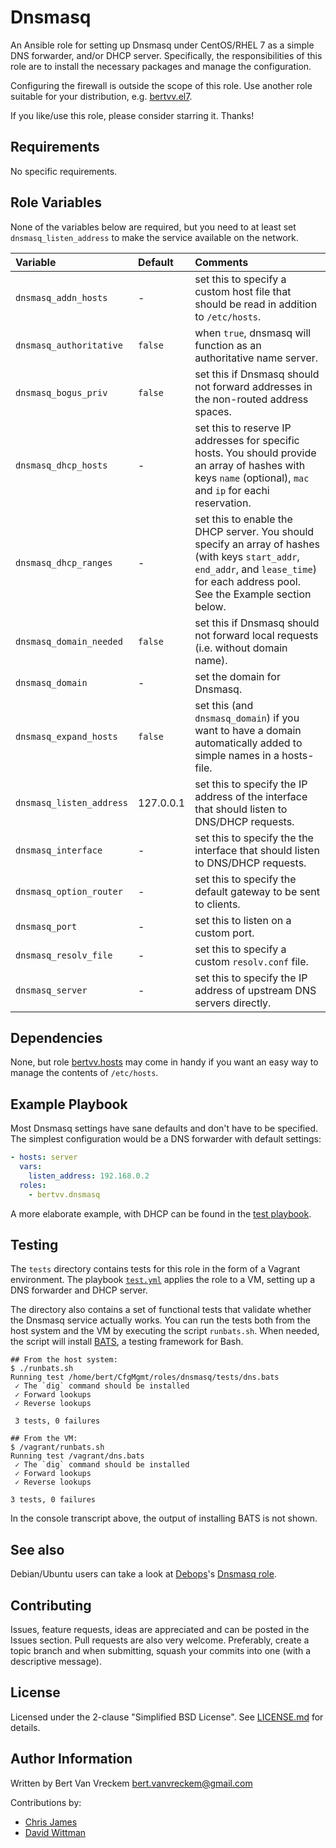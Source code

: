# Dnsmasq

An Ansible role for setting up Dnsmasq under CentOS/RHEL 7 as a simple DNS forwarder, and/or DHCP server. Specifically, the responsibilities of this role are to install the necessary packages and manage the configuration.

Configuring the firewall is outside the scope of this role. Use another role suitable for your distribution, e.g. [bertvv.el7](https://galaxy.ansible.com/bertvv/el7/).

If you like/use this role, please consider starring it. Thanks!


## Requirements

No specific requirements.

## Role Variables

None of the variables below are required, but you need to at least set `dnsmasq_listen_address` to make the service available on the network.

| Variable                 | Default   | Comments                                                                                                                                                                               |
| :---                     | :---      | :---                                                                                                                                                                                   |
| `dnsmasq_addn_hosts`     | -         | set this to specify a custom host file that should be read in addition to `/etc/hosts`.                                                                                                |
| `dnsmasq_authoritative`  | `false`   | when `true`, dnsmasq will function as an authoritative name server.                                                                                                                    |
| `dnsmasq_bogus_priv`     | `false`   | set this if Dnsmasq should not forward addresses in the non-routed address spaces.                                                                                                     |
| `dnsmasq_dhcp_hosts`     | -         | set this to reserve IP addresses for specific hosts. You should provide an array of hashes with keys `name` (optional), `mac` and `ip` for eachi reservation.                          |
| `dnsmasq_dhcp_ranges`    | -         | set this to enable the DHCP server. You should specify an array of hashes (with keys `start_addr`, `end_addr`, and `lease_time`) for each address pool. See the Example section below. |
| `dnsmasq_domain_needed`  | `false`   | set this if Dnsmasq should not forward local requests (i.e. without domain name).                                                                                                      |
| `dnsmasq_domain`         | -         | set the domain for Dnsmasq.                                                                                                                                                            |
| `dnsmasq_expand_hosts`   | `false`   | set this (and `dnsmasq_domain`) if you want to have a domain automatically added to simple names in a hosts-file.                                                                      |
| `dnsmasq_listen_address` | 127.0.0.1 | set this to specify the IP address of the interface that should listen to DNS/DHCP requests.                                                                                           |
| `dnsmasq_interface`      | -         | set this to specify the the interface that should listen to DNS/DHCP requests.                                                                                                         |
| `dnsmasq_option_router`  | -         | set this to specify the default gateway to be sent to clients.                                                                                                                         |
| `dnsmasq_port`           | -         | set this to listen on a custom port.                                                                                                                                                   |
| `dnsmasq_resolv_file`    | -         | set this to specify a custom `resolv.conf` file.                                                                                                                                       |
| `dnsmasq_server`         | -         | set this to specify the IP address of upstream DNS servers directly.                                                                                                                   |

## Dependencies

None, but role [bertvv.hosts](https://galaxy.ansible.com/bertvv/hosts/) may come in handy if you want an easy way to manage the contents of `/etc/hosts`.

## Example Playbook

Most Dnsmasq settings have sane defaults and don't have to be specified. The simplest configuration would be a DNS forwarder with default settings:

```Yaml
- hosts: server
  vars:
    listen_address: 192.168.0.2
  roles:
    - bertvv.dnsmasq
```

A more elaborate example, with DHCP can be found in the [test playbook](tests/test.yml).

## Testing

The `tests` directory contains tests for this role in the form of a Vagrant environment. The playbook [`test.yml`](tests/test.yml) applies the role to a VM, setting up a DNS forwarder and DHCP server.

The directory also contains a set of functional tests that validate whether the Dnsmasq service actually works. You can run the tests both from the host system and the VM by executing the script `runbats.sh`. When needed, the script will install [BATS](https://github.com/sstephenson/bats), a testing framework for Bash.

```
## From the host system:
$ ./runbats.sh
Running test /home/bert/CfgMgmt/roles/dnsmasq/tests/dns.bats
 ✓ The `dig` command should be installed
 ✓ Forward lookups
 ✓ Reverse lookups

 3 tests, 0 failures

## From the VM:
$ /vagrant/runbats.sh
Running test /vagrant/dns.bats
 ✓ The `dig` command should be installed
 ✓ Forward lookups
 ✓ Reverse lookups

3 tests, 0 failures
```

In the console transcript above, the output of installing BATS is not shown.

## See also

Debian/Ubuntu users can take a look at [Debops](https://galaxy.ansible.com/debops/)'s [Dnsmasq role](https://galaxy.ansible.com/debops/dnsmasq/).

## Contributing

Issues, feature requests, ideas are appreciated and can be posted in the Issues section. Pull requests are also very welcome. Preferably, create a topic branch and when submitting, squash your commits into one (with a descriptive message).

## License

Licensed under the 2-clause "Simplified BSD License". See [LICENSE.md](/LICENSE.md) for details.

## Author Information

Written by Bert Van Vreckem <bert.vanvreckem@gmail.com>

Contributions by:

- [Chris James](https://github.com/etcet)
- [David Wittman](https://github.com/DavidWittman)
